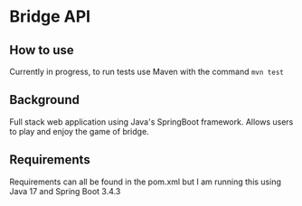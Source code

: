 # Bridge API
## How to use
Currently in progress, to run tests use Maven with the command ```mvn test```
## Background
Full stack web application using Java's SpringBoot framework. Allows users to play and enjoy the game of bridge.
## Requirements
Requirements can all be found in the pom.xml but I am running this using Java 17 and Spring Boot 3.4.3